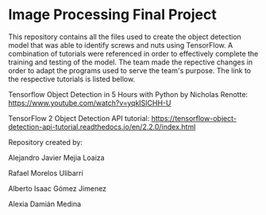 # Image Processing Final Project
This repository contains all the files used to create the object detection model that was able to identify screws and nuts using TensorFlow. A combination of tutorials were referenced in order to effectively complete the training and testing of the model. The team made the repective changes in order to adapt the programs used to serve the team's purpose. The link to the respective tutorials is listed bellow.

Tensorflow Object Detection in 5 Hours with Python by Nicholas Renotte: https://www.youtube.com/watch?v=yqkISICHH-U

TensorFlow 2 Object Detection API tutorial: https://tensorflow-object-detection-api-tutorial.readthedocs.io/en/2.2.0/index.html




Repository created by:

Alejandro Javier Mejia Loaiza

Rafael Morelos Ulibarri

Alberto Isaac Gómez Jimenez

Alexia Damián Medina
